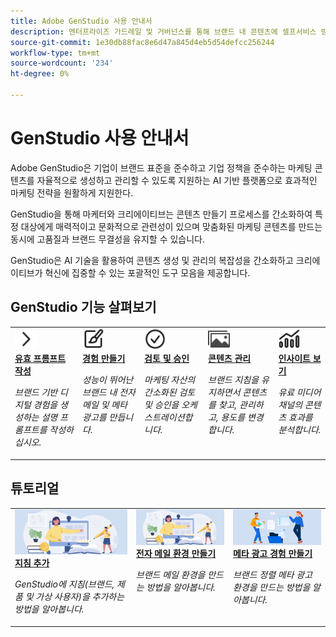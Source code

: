 ```yaml
---
title: Adobe GenStudio 사용 안내서
description: 엔터프라이즈 가드레일 및 거버넌스를 통해 브랜드 내 콘텐츠에 셀프서비스 방식으로 액세스하여 높은 성과를 거둘 수 있는 Adobe의 AI 우선 애플리케이션인 GenStudio을 통해 마케터와 수퍼차지 크리에이티브를 구현할 수 있습니다.
source-git-commit: 1e30db88fac8e6d47a845d4eb5d54defcc256244
workflow-type: tm+mt
source-wordcount: '234'
ht-degree: 0%

---
```


# GenStudio 사용 안내서

Adobe GenStudio은 기업이 브랜드 표준을 준수하고 기업 정책을 준수하는 마케팅 콘텐츠를 자율적으로 생성하고 관리할 수 있도록 지원하는 AI 기반 플랫폼으로 효과적인 마케팅 전략을 원활하게 지원한다.

GenStudio을 통해 마케터와 크리에이티브는 콘텐츠 만들기 프로세스를 간소화하여 특정 대상에게 매력적이고 문화적으로 관련성이 있으며 맞춤화된 마케팅 콘텐츠를 만드는 동시에 고품질과 브랜드 무결성을 유지할 수 있습니다.

GenStudio은 AI 기술을 활용하여 콘텐츠 생성 및 관리의 복잡성을 간소화하고 크리에이티브가 혁신에 집중할 수 있는 포괄적인 도구 모음을 제공합니다.

## GenStudio 기능 살펴보기

<table style="table-layout:fixed">
<tr style="border: 0;">
   <td valign="top">
      <a href="../user-guide/effective-prompts.md">
      <img alt="오른쪽 V자" src="../assets/icons/icon-chevronRight.svg" width="35">
      </a>
      <div>
         <a href="../user-guide/effective-prompts.md">
         <strong>유효 프롬프트 작성</strong>
         </a>
      </div>
      <p>
         <em>브랜드 기반 디지털 경험을 생성하는 설명 프롬프트를 작성하십시오.</em>
      </p>
   </td>
   <td valign="top">
      <a href="../user-guide/create/overview.md">
      <img alt="페인트 브러쉬" src="../assets/icons/icon-create.svg" width="35">
      </a>
      <div>
         <a href="../user-guide/create/overview.md">
         <strong>경험 만들기</strong>
         </a>
      </div>
      <p>
         <em>성능이 뛰어난 브랜드 내 전자 메일 및 메타 광고를 만듭니다.</em>
      </p>
   </td>
   <td valign="top">
      <a href="../user-guide/approvals/overview.md">
      <img alt="확인 표시" src="../assets/icons/icon-checkmarkCircle.svg" width="35">
      </a>
      <div>
         <a href="../user-guide/approvals/overview.md">
         <strong>검토 및 승인</strong>
         </a>
      </div>
      <p>
         <em>마케팅 자산의 간소화된 검토 및 승인을 오케스트레이션합니다.</em>
      </p>
   </td>
   <td valign="top">
      <a href="../user-guide/content/overview.md">
      <img alt="격자" src="../assets/icons/icon-images.svg" width="35">
      </a>
      <div>
         <a href="../user-guide/content/overview.md">
         <strong>콘텐츠 관리</strong>
         </a>
      </div>
      <p>
         <em>브랜드 지침을 유지하면서 콘텐츠를 찾고, 관리하고, 용도를 변경합니다.</em>
      </p>
   </td>
   <td valign="top">
      <a href="../user-guide/insights/overview.md">
      <img alt="차트" src="../assets/icons/icon-dataAnalytics.svg" width="35">
      </a>
      <div>
         <a href="../user-guide/insights/overview.md">
         <strong>인사이트 보기</strong>
         </a>
      </div>
      <p>
         <em>유료 미디어 채널의 콘텐츠 효과를 분석합니다.</em>
      </p>
   </td>
</tr>
</table>

## 튜토리얼

<table style="table-layout:fixed">
<td valign="top">
   <div>
      <a href="/help/user-guide/guidelines/add-guidelines.md">
      <img alt="지침 추가" src="../assets/card-create-assets.png">
      <strong>지침 추가</strong>
      </a>
   </div>
   <p>
      <em>GenStudio에 지침(브랜드, 제품 및 가상 사용자)을 추가하는 방법을 알아봅니다.</em>
   </p>
</td>
<td valign="top">
   <div>
      <a href="/help/tutorials/create-email-experience.md">
      <img alt="아이디어, 책, 연필, 컴퓨터" src="../assets/card-create-assets.png">
      <strong>전자 메일 환경 만들기</strong>
      </a>
   </div>
   <p>
      <em>브랜드 메일 환경을 만드는 방법을 알아봅니다.</em>
   </p>
</td>
<td valign="top">
   <div>
      <a href="/help/tutorials/create-meta-ad.md">
      <img alt="파일을 폴더로 이동하는 사람" src="../assets/card-manage-content.png">
      <strong>메타 광고 경험 만들기</strong>
      </a>
   </div>
   <p>
      <em>브랜드 정렬 메타 광고 환경을 만드는 방법을 알아봅니다.</em>
   </p>
</td>
</table>
